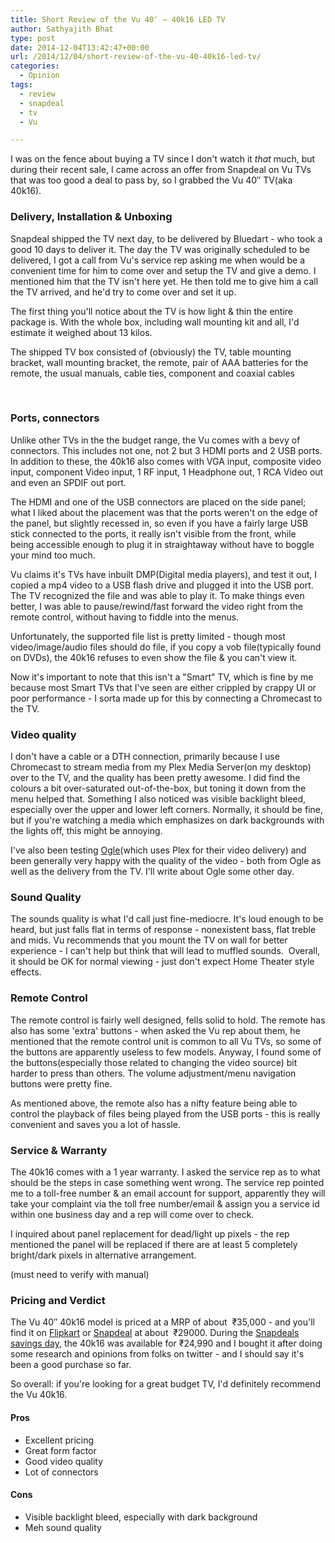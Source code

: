 ```yaml
---
title: Short Review of the Vu 40″ – 40k16 LED TV
author: Sathyajith Bhat
type: post
date: 2014-12-04T13:42:47+00:00
url: /2014/12/04/short-review-of-the-vu-40-40k16-led-tv/
categories:
  - Opinion
tags:
  - review
  - snapdeal
  - tv
  - Vu

---
```

I was on the fence about buying a TV since I don't watch it _that_ much, but during their recent sale, I came across an offer from Snapdeal on Vu TVs that was too good a deal to pass by, so I grabbed the Vu 40&#8243; TV(aka 40k16).

### Delivery, Installation & Unboxing

Snapdeal shipped the TV next day, to be delivered by Bluedart - who took a good 10 days to deliver it. The day the TV was originally scheduled to be delivered, I got a call from Vu's service rep asking me when would be a convenient time for him to come over and setup the TV and give a demo. I mentioned him that the TV isn't here yet. He then told me to give him a call the TV arrived, and he'd try to come over and set it up.

The first thing you'll notice about the TV is how light & thin the entire package is. With the whole box, including wall mounting kit and all, I'd estimate it weighed about 13 kilos.

The shipped TV box consisted of (obviously) the TV, table mounting bracket, wall mounting bracket, the remote, pair of AAA batteries for the remote, the usual manuals, cable ties, component and coaxial cables











&nbsp;

### Ports, connectors

Unlike other TVs in the the budget range, the Vu comes with a bevy of connectors. This includes not one, not 2 but 3 HDMI ports and 2 USB ports. In addition to these, the 40k16 also comes with VGA input, composite video input, component Video input, 1 RF input, 1 Headphone out, 1 RCA Video out and even an SPDIF out port.

The HDMI and one of the USB connectors are placed on the side panel; what I liked about the placement was that the ports weren't on the edge of the panel, but slightly recessed in, so even if you have a fairly large USB stick connected to the ports, it really isn't visible from the front, while being accessible enough to plug it in straightaway without have to boggle your mind too much.

Vu claims it's TVs have inbuilt DMP(Digital media players), and test it out, I copied a mp4 video to a USB flash drive and plugged it into the USB port. The TV recognized the file and was able to play it. To make things even better, I was able to pause/rewind/fast forward the video right from the remote control, without having to fiddle into the menus.

Unfortunately, the supported file list is pretty limited - though most video/image/audio files should do file, if you copy a vob file(typically found on DVDs), the 40k16 refuses to even show the file & you can't view it.

Now it's important to note that this isn't a "Smart" TV, which is fine by me because most Smart TVs that I've seen are either crippled by crappy UI or poor performance - I sorta made up for this by connecting a Chromecast to the TV.

### Video quality

I don't have a cable or a DTH connection, primarily because I use Chromecast to stream media from my Plex Media Server(on my desktop) over to the TV, and the quality has been pretty awesome. I did find the colours a bit over-saturated out-of-the-box, but toning it down from the menu helped that. Something I also noticed was visible backlight bleed, especially over the upper and lower left corners. Normally, it should be fine, but if you're watching a media which emphasizes on dark backgrounds with the lights off, this might be annoying.

I've also been testing [Ogle][1](which uses Plex for their video delivery) and been generally very happy with the quality of the video - both from Ogle as well as the delivery from the TV. I'll write about Ogle some other day.









### Sound Quality

The sounds quality is what I'd call just fine-mediocre. It's loud enough to be heard, but just falls flat in terms of response - nonexistent bass, flat treble and mids. Vu recommends that you mount the TV on wall for better experience - I can't help but think that will lead to muffled sounds.  Overall, it should be OK for normal viewing - just don't expect Home Theater style effects.

### Remote Control

The remote control is fairly well designed, fells solid to hold. The remote has also has some 'extra' buttons - when asked the Vu rep about them, he mentioned that the remote control unit is common to all Vu TVs, so some of the buttons are apparently useless to few models. Anyway, I found some of the buttons(especially those related to changing the video source) bit harder to press than others. The volume adjustment/menu navigation buttons were pretty fine.

As mentioned above, the remote also has a nifty feature being able to control the playback of files being played from the USB ports - this is really convenient and saves you a lot of hassle.

### Service & Warranty

The 40k16 comes with a 1 year warranty. I asked the service rep as to what should be the steps in case something went wrong. The service rep pointed me to a toll-free number & an email account for support, apparently they will take your complaint via the toll free number/email & assign you a service id within one business day and a rep will come over to check.

I inquired about panel replacement for dead/light up pixels - the rep mentioned the panel will be replaced if there are at least 5 completely bright/dark pixels in alternative arrangement.

(must need to verify with manual)

### Pricing and Verdict

The Vu 40&#8243; 40k16 model is priced at a MRP of about  ₹35,000 - and you'll find it on <a title="Flipkart listing for 40k16" href="https://www.flipkart.com/vu-40k16-101-cm-40-led-tv/p/itmduh4jupmeqeqw?q=VU+40K16+101+cm+%2840%29+LED+TV&as=on&affid=sathyasath&as-show=on&otracker=start&as-pos=p_1_40k16&pid=TVSDUH4JUPMEQEQW" target="_blank">Flipkart</a> or <a href="https://www.snapdeal.com/product/vu-technologies-40-inch-40k16/530676301?utm_source=aff_prog&utm_campaign=afts&offer_id=17&aff_id=27728" target="_blank">Snapdeal</a> at about  ₹29000. During the <a href="https://blog.snapdeal.com/snapdeal-savings-day-1111-savings-like-never-before/" target="_blank">Snapdeals savings day</a>, the 40k16 was available for ₹24,990 and I bought it after doing some research and opinions from folks on twitter - and I should say it's been a good purchase so far.

So overall: if you're looking for a great budget TV, I'd definitely recommend the Vu 40k16.

#### Pros

  * Excellent pricing
  * Great form factor
  * Good video quality
  * Lot of connectors

#### Cons

  * Visible backlight bleed, especially with dark background
  * Meh sound quality

 [1]: https://ogleit.in